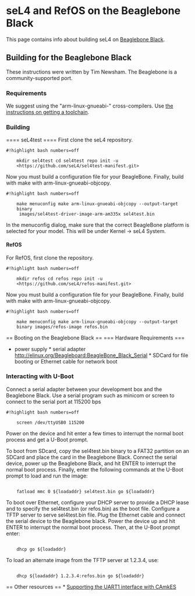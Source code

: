 # seL4 and RefOS on the Beaglebone Black
 This page contains info about
building seL4 on [Beaglebone Black](http://beagleboard.org/black).

## Building for the Beaglebone Black
 These instructions were written
by Tim Newsham. The Beaglebone is a community-supported port.

### Requirements
 We suggest using the "arm-linux-gnueabi-"
cross-compilers. Use
[the instructions on getting a toolchain](https://sel4.systems/Info/GettingStarted/#toolchains).

### Building
 ==== seL4test ==== First clone the seL4 repository.
```
#!highlight bash numbers=off

    mkdir sel4test cd sel4test repo init -u
    <https://github.com/seL4/sel4test-manifest.git>
```

Now you must build a configuration file for your BeagleBone. Finally,
build with make with arm-linux-gnueabi-objcopy.
```
#!highlight bash numbers=off

    make menuconfig make arm-linux-gnueabi-objcopy --output-target
    binary
     images/sel4test-driver-image-arm-am335x sel4test.bin
```

In the menuconfig dialog, make sure that the correct BeagleBone platform
is selected for your model. This will be under Kernel -> seL4 System.

#### RefOS
 For RefOS, first clone the repository.
```
#!highlight bash numbers=off

    mkdir refos cd refos repo init -u
    <https://github.com/seL4/refos-manifest.git>
```

Now you must build a configuration file for your BeagleBone. Finally,
build with make with arm-linux-gnueabi-objcopy.
```
#!highlight bash numbers=off

    make menuconfig make arm-linux-gnueabi-objcopy --output-target
    binary images/refos-image refos.bin
```
== Booting on the Beaglebone Black == === Hardware Requirements ===
* power supply * serial adapter
<http://elinux.org/Beagleboard:BeagleBone_Black_Serial> * SDCard for
file booting or Ethernet cable for network boot

### Interacting with U-Boot
 Connect a serial adapter between your
development box and the Beaglebone Black. Use a serial program such as
minicom or screen to connect to the serial port at 115200 bps
```
#!highlight bash numbers=off

    screen /dev/ttyUSB0 115200
```
Power on the device and hit enter a few times to interrupt the
normal boot process and get a U-Boot prompt.

To boot from SDcard, copy the sel4test.bin binary to a FAT32 partition
on an SDCard and place the card in the Beaglebone Black. Connect the
serial device, power up the Beaglebone Black, and hit ENTER to interrupt
the normal boot process. Finally, enter the following commands at the
U-Boot prompt to load and run the image:
```

    fatload mmc 0 ${loadaddr} sel4test.bin go ${loadaddr}
```
To boot over Ethernet, configure your DHCP server to provide a DHCP
lease and to specify the sel4test.bin (or refos.bin) as the boot file.
Configure a TFTP server to serve sel4test.bin file. Plug the Ethernet
cable and connect the serial device to the Beaglebone black. Power the
device up and hit ENTER to interrupt the normal boot process. Then, at
the U-Boot prompt enter:
```

    dhcp go ${loadaddr}
```
To load an alternate image from the TFTP server at 1.2.3.4, use:
```

    dhcp ${loadaddr} 1.2.3.4:refos.bin go ${loadaddr}
```
== Other resources == *
[Supporting the UART1 interface with CAmkES](http://julien.gunnm.org/geek/sel4/beaglebone%20black/2016/06/15/beaglebone-black-sel4-uart1/)
